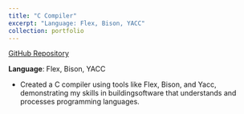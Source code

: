 ```yaml
---
title: "C Compiler"
excerpt: "Language: Flex, Bison, YACC"
collection: portfolio
---
```

[GitHub Repository](https://github.com/mashiyat-mahjabin-prapty/CSE-310-Compiler/tree/main/Offline%204)

**Language**: Flex, Bison, YACC
- Created a C compiler using tools like Flex, Bison, and Yacc, demonstrating my skills in buildingsoftware that understands and processes programming languages.
